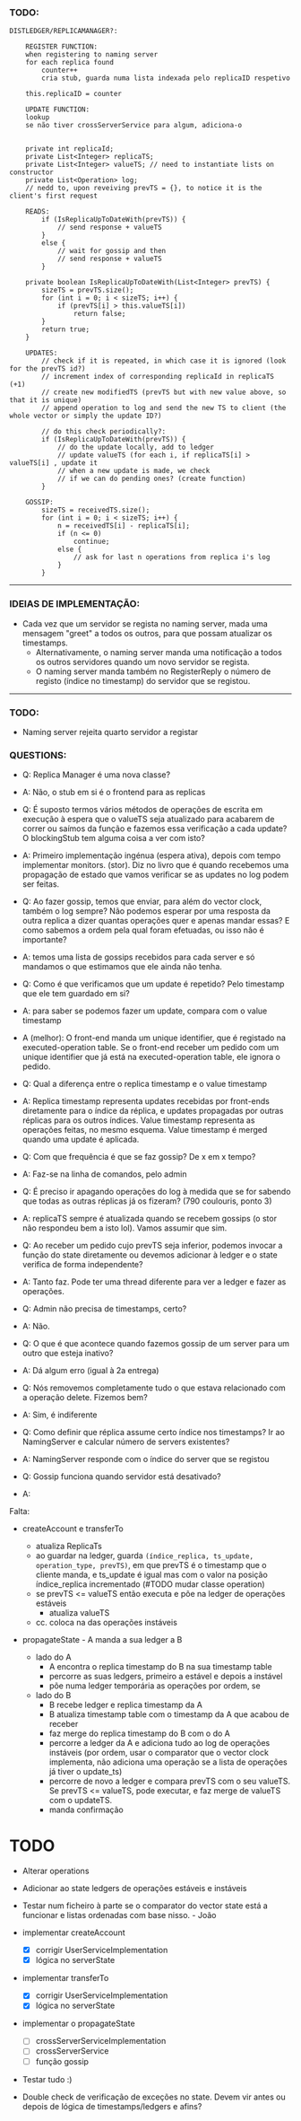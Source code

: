 ### TODO:

```
DISTLEDGER/REPLICAMANAGER?:

    REGISTER FUNCTION:
    when registering to naming server
    for each replica found
        counter++
        cria stub, guarda numa lista indexada pelo replicaID respetivo
    
    this.replicaID = counter
    
    UPDATE FUNCTION:
    lookup
    se não tiver crossServerService para algum, adiciona-o


    private int replicaId;
    private List<Integer> replicaTS;
    private List<Integer> valueTS; // need to instantiate lists on constructor
    private List<Operation> log;
    // nedd to, upon reveiving prevTS = {}, to notice it is the client's first request
    
    READS:
        if (IsReplicaUpToDateWith(prevTS)) {
            // send response + valueTS
        }
        else {
            // wait for gossip and then
            // send response + valueTS
        }

    private boolean IsReplicaUpToDateWith(List<Integer> prevTS) {
        sizeTS = prevTS.size();
        for (int i = 0; i < sizeTS; i++) {
            if (prevTS[i] > this.valueTS[i])
                return false;
        }
        return true;
    }

    UPDATES:
        // check if it is repeated, in which case it is ignored (look for the prevTS id?)
        // increment index of corresponding replicaId in replicaTS (+1)
        // create new modifiedTS (prevTS but with new value above, so that it is unique)
        // append operation to log and send the new TS to client (the whole vector or simply the update ID?)
        
        // do this check periodically?:
        if (IsReplicaUpToDateWith(prevTS)) {
            // do the update locally, add to ledger
            // update valueTS (for each i, if replicaTS[i] > valueTS[i] , update it
            // when a new update is made, we check
            // if we can do pending ones? (create function)
        }

    GOSSIP:
        sizeTS = receivedTS.size();
        for (int i = 0; i < sizeTS; i++) {
            n = receivedTS[i] - replicaTS[i];
            if (n <= 0)
                continue;
            else {
                // ask for last n operations from replica i's log
            }
        }
```

---

### IDEIAS DE IMPLEMENTAÇÃO:

- Cada vez que um servidor se regista no naming server, mada uma mensagem "greet" a todos os outros, para que possam atualizar os timestamps.
  - Alternativamente, o naming server manda uma notificação a todos os outros servidores quando um novo servidor se regista.
  - O naming server manda também no RegisterReply o número de registo (índice no timestamp) do servidor que se registou.

---	

### TODO:
- Naming server rejeita quarto servidor a registar

### QUESTIONS:

- Q: Replica Manager é uma nova classe?
- A: Não, o stub em si é o frontend para as replicas

- Q: É suposto termos vários métodos de operações de escrita em execução à espera que o valueTS seja atualizado para acabarem de correr ou saímos da função e fazemos essa verificação a cada update? O blockingStub tem alguma coisa a ver com isto?
- A: Primeiro implementação ingénua (espera ativa), depois com tempo implementar monitors. (stor). Diz no livro que é quando recebemos uma propagação de estado que vamos verificar se as updates no log podem ser feitas. 

- Q: Ao fazer gossip, temos que enviar, para além do vector clock, também o log sempre? Não podemos esperar por uma resposta da outra replica a dizer quantas operações quer e apenas mandar essas? E como sabemos a ordem pela qual foram efetuadas, ou isso não é importante?
- A: temos uma lista de gossips recebidos para cada server e só mandamos o que estimamos que ele ainda não tenha.

- Q: Como é que verificamos que um update é repetido? Pelo timestamp que ele tem guardado em si?
- A: para saber se podemos fazer um update, compara com o value timestamp
- A (melhor): O front-end manda um unique identifier, que é registado na executed-operation table. Se o front-end receber um pedido com um unique identifier que já está na executed-operation table, ele ignora o pedido. 

- Q: Qual a diferença entre o replica timestamp e o value timestamp
- A: Replica timestamp representa updates recebidas por front-ends diretamente para o índice da réplica, e updates propagadas por outras réplicas para os outros índices. Value timestamp representa as operações feitas, no mesmo esquema. Value timestamp é merged quando uma update é aplicada.

- Q: Com que frequência é que se faz gossip? De x em x tempo?
- A: Faz-se na linha de comandos, pelo admin

- Q: É preciso ir apagando operações do log à medida que se for sabendo que todas as outras réplicas já os fizeram? (790 coulouris, ponto 3)
- A: replicaTS sempre é atualizada quando se recebem gossips (o stor não respondeu bem a isto lol). Vamos assumir que sim.

- Q: Ao receber um pedido cujo prevTS seja inferior, podemos invocar a função do state diretamente ou devemos adicionar à ledger e o state verifica de forma independente?
- A: Tanto faz. Pode ter uma thread diferente para ver a ledger e fazer as operações.

- Q: Admin não precisa de timestamps, certo?
- A: Não.

- Q: O que é que acontece quando fazemos gossip de um server para um outro que esteja inativo?
- A: Dá algum erro (igual à 2a entrega)

- Q: Nós removemos completamente tudo o que estava relacionado com a operação delete. Fizemos bem?
- A: Sim, é indiferente

- Q: Como definir que réplica assume certo índice nos timestamps? Ir ao NamingServer e calcular número de servers existentes?
- A: NamingServer responde com o índice do server que se registou

- Q: Gossip funciona quando servidor está desativado?
- A: 

Falta:
- createAccount e transferTo
	- atualiza ReplicaTs
	- ao guardar na ledger, guarda ```(índice_replica, ts_update, operation_type, prevTS)```, em que prevTS é o timestamp que o cliente manda, e ts_update é igual mas com o valor na posição índice_replica incrementado (#TODO mudar classe operation)
	- se prevTS <= valueTS então executa e põe na ledger de operações estáveis
		- atualiza valueTS
	- cc. coloca na das operações instáveis

- propagateState - A manda a sua ledger a B
	- lado do A
		- A encontra o replica timestamp do B na sua timestamp table
		- percorre as suas ledgers, primeiro a estável e depois a instável
		- põe numa ledger temporária as operações por ordem, se 
	- lado do B
		- B recebe ledger e replica timestamp da A
		- B atualiza timestamp table com o timestamp da A que acabou de receber
		- faz merge do replica timestamp do B com o do A
		- percorre a ledger da A e adiciona tudo ao log de operações instáveis (por ordem, usar o comparator que o vector clock implementa, não adiciona uma operação se a lista de operações já tiver o update_ts)
		- percorre de novo a ledger e compara prevTS com o seu valueTS. Se prevTS <= valueTS, pode executar, e faz merge de valueTS com o updateTS.
		- manda confirmação

# TODO
- Alterar operations
- Adicionar ao state ledgers de operações estáveis e instáveis
- Testar num ficheiro à parte se o comparator do vector state está a funcionar e listas ordenadas com base nisso. - João
- implementar createAccount 
	 - [X] corrigir UserServiceImplementation
	 - [X] lógica no serverState
- implementar transferTo
	 - [X] corrigir UserServiceImplementation
	 - [X] lógica no serverState
- implementar o propagateState
	- [ ] crossServerServiceImplementation
	- [ ] crossServerService
	- [ ] função gossip
- Testar tudo :)

- Double check de verificação de exceções no state. Devem vir antes ou depois de lógica de timestamps/ledgers e afins?
